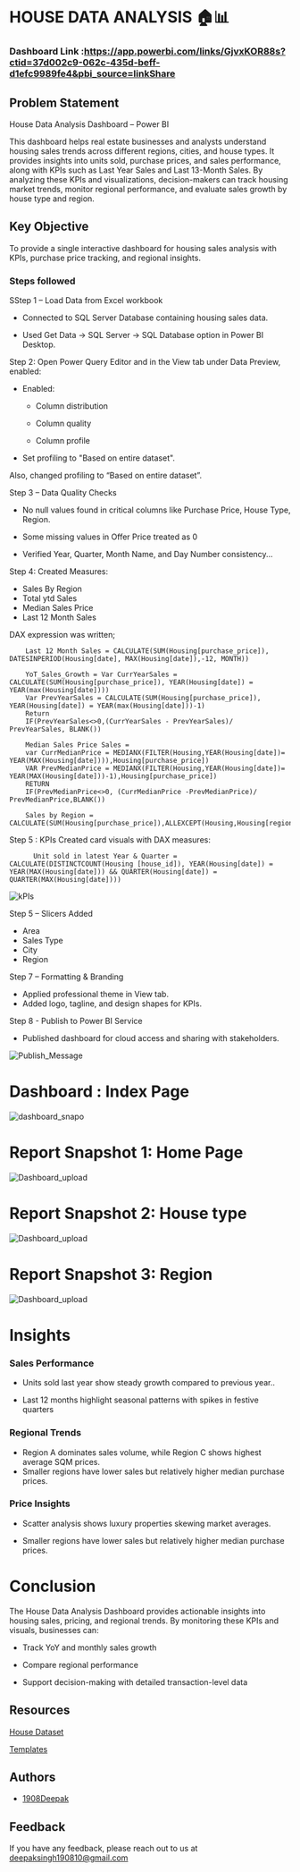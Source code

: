 # HOUSE DATA ANALYSIS 🏠📊

### Dashboard Link :https://app.powerbi.com/links/GjvxKOR88s?ctid=37d002c9-062c-435d-beff-d1efc9989fe4&pbi_source=linkShare

## Problem Statement

House Data Analysis Dashboard – Power BI

This dashboard helps real estate businesses and analysts understand housing sales trends across different regions, cities, and house types.
It provides insights into units sold, purchase prices, and sales performance, along with KPIs such as Last Year Sales and Last 13-Month Sales.
By analyzing these KPIs and visualizations, decision-makers can track housing market trends, monitor regional performance, and evaluate sales growth by house type and region.

## Key Objective

To provide a single interactive dashboard for housing sales analysis with KPIs, purchase price tracking, and regional insights.


### Steps followed 

SStep 1 – Load Data from Excel workbook

- Connected to  SQL Server Database containing housing sales data.

- Used Get Data → SQL Server  →  SQL Database option in Power BI Desktop.


Step 2: Open Power Query Editor and in the View tab under Data Preview, enabled:

- Enabled:

  - Column distribution

  - Column quality

  - Column profile

- Set profiling to "Based on entire dataset".

Also, changed profiling to “Based on entire dataset”.

Step 3 – Data Quality Checks

- No null values found in critical columns like Purchase Price, House Type, Region.

- Some missing values in Offer Price treated as 0

- Verified Year, Quarter, Month Name, and Day Number consistency...

Step 4: Created Measures:

  -  Sales By Region 
  -  Total ytd Sales
  -  Median Sales Price
  -  Last 12 Month Sales

DAX expression was written;
       
        Last 12 Month Sales = CALCULATE(SUM(Housing[purchase_price]), DATESINPERIOD(Housing[date], MAX(Housing[date]),-12, MONTH))
    
        YoT_Sales_Growth = Var CurrYearSales = CALCULATE(SUM(Housing[purchase_price]), YEAR(Housing[date]) = YEAR(max(Housing[date])))
        Var PrevYearSales = CALCULATE(SUM(Housing[purchase_price]), YEAR(Housing[date]) = YEAR(max(Housing[date]))-1) 
        Return 
        IF(PrevYearSales<>0,(CurrYearSales - PrevYearSales)/ PrevYearSales, BLANK())

        Median Sales Price Sales = 
        var CurrMedianPrice = MEDIANX(FILTER(Housing,YEAR(Housing[date])= YEAR(MAX(Housing[date]))),Housing[purchase_price])
        VAR PrevMedianPrice = MEDIANX(FILTER(Housing,YEAR(Housing[date])= YEAR(MAX(Housing[date]))-1),Housing[purchase_price])
        RETURN
        IF(PrevMedianPrice<>0, (CurrMedianPrice -PrevMedianPrice)/ PrevMedianPrice,BLANK())

        Sales by Region = CALCULATE(SUM(Housing[purchase_price]),ALLEXCEPT(Housing,Housing[region]))  

Step 5 : KPIs
Created card visuals with DAX measures:

          Unit sold in latest Year & Quarter = CALCULATE(DISTINCTCOUNT(Housing [house_id]), YEAR(Housing[date]) = YEAR(MAX(Housing[date])) && QUARTER(Housing[date]) = QUARTER(MAX(Housing[date])))

![kPIs](https://github.com/user-attachments/assets/b2784f08-6835-443f-8e9f-99622444cdf3)

Step 5 – Slicers Added

- Area
- Sales Type
- City
- Region

Step 7 – Formatting & Branding
- Applied professional theme in View tab.
- Added logo, tagline, and design shapes for KPIs.

Step 8 - Publish to Power BI Service 
- Published dashboard for cloud access and sharing with stakeholders.


![Publish_Message](https://github.com/user-attachments/assets/7d6891f7-c2f7-48eb-9412-017fb4bbf831)

# Dashboard :   Index Page 

![dashboard_snapo](https://github.com/user-attachments/assets/870a34e6-b236-4713-a43b-af7fa9e479eb)

 
 # Report Snapshot 1: Home Page

 
![Dashboard_upload](https://github.com/user-attachments/assets/d235b588-f659-4494-91c6-e3898b894146)


 # Report Snapshot 2: House type

 ![Dashboard_upload](https://github.com/user-attachments/assets/c6b7ca08-a9a5-4cd8-ad3e-2b50043ff0bd)



# Report Snapshot 3: Region

 ![Dashboard_upload](https://github.com/user-attachments/assets/514260bf-5321-49ce-966a-c2e941a47d2e)


# Insights

### Sales Performance

- Units sold last year show steady growth compared to previous year..

- Last 12 months highlight seasonal patterns with spikes in festive quarters

### Regional Trends

- Region A dominates sales volume, while Region C shows highest average SQM prices.
- Smaller regions have lower sales but relatively higher median purchase prices.

### Price Insights
- Scatter analysis shows luxury properties skewing market averages.

- Smaller regions have lower sales but relatively higher median purchase prices.

# Conclusion

The House Data Analysis Dashboard provides actionable insights into housing sales, pricing, and regional trends.
By monitoring these KPIs and visuals, businesses can:

- Track YoY and monthly sales growth

- Compare regional performance

- Support decision-making with detailed transaction-level data


   
## Resources

[House Dataset](https://drive.google.com/drive/folders/18MFDeACxqYbxvdwqVEhcJPfnsiN2X791?usp=sharing)

[Templates](https://drive.google.com/drive/folders/18MFDeACxqYbxvdwqVEhcJPfnsiN2X791?usp=sharing)


## Authors

- [1908Deepak](https://github.com/1908Deepak)


## Feedback

If you have any feedback, please reach out to us at deepaksingh190810@gmail.com

